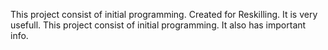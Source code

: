 This project consist of initial programming. Created for Reskilling.
It is very usefull.
This project consist of initial programming.
It also has important info.
